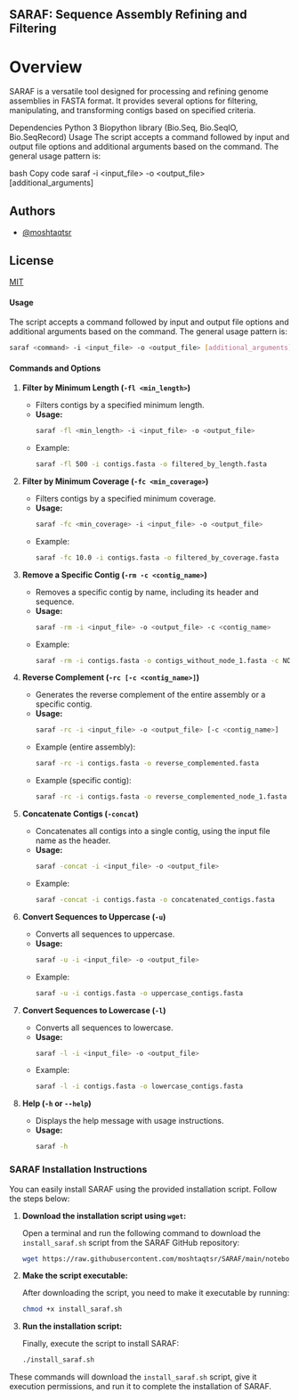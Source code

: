 ## SARAF: Sequence Assembly Refining and Filtering
# Overview
SARAF is a versatile tool designed for processing and refining genome assemblies in FASTA format. It provides several options for filtering, manipulating, and transforming contigs based on specified criteria.

Dependencies
Python 3
Biopython library (Bio.Seq, Bio.SeqIO, Bio.SeqRecord)
Usage
The script accepts a command followed by input and output file options and additional arguments based on the command. The general usage pattern is:

bash
Copy code
saraf <command> -i <input_file> -o <output_file> [additional_arguments]
## Authors

- [@moshtaqtsr](https://github.com/moshtaqtsr)


## License

[MIT](https://choosealicense.com/licenses/mit/)


#### Usage
The script accepts a command followed by input and output file options and additional arguments based on the command. The general usage pattern is:

```bash
saraf <command> -i <input_file> -o <output_file> [additional_arguments]
```

#### Commands and Options

1. **Filter by Minimum Length (`-fl <min_length>`)**
   - Filters contigs by a specified minimum length.
   - **Usage:**
     ```bash
     saraf -fl <min_length> -i <input_file> -o <output_file>
     ```
   - Example:
     ```bash
     saraf -fl 500 -i contigs.fasta -o filtered_by_length.fasta
     ```

2. **Filter by Minimum Coverage (`-fc <min_coverage>`)**
   - Filters contigs by a specified minimum coverage.
   - **Usage:**
     ```bash
     saraf -fc <min_coverage> -i <input_file> -o <output_file>
     ```
   - Example:
     ```bash
     saraf -fc 10.0 -i contigs.fasta -o filtered_by_coverage.fasta
     ```

3. **Remove a Specific Contig (`-rm -c <contig_name>`)**
   - Removes a specific contig by name, including its header and sequence.
   - **Usage:**
     ```bash
     saraf -rm -i <input_file> -o <output_file> -c <contig_name>
     ```
   - Example:
     ```bash
     saraf -rm -i contigs.fasta -o contigs_without_node_1.fasta -c NODE_1
     ```

4. **Reverse Complement (`-rc [-c <contig_name>]`)**
   - Generates the reverse complement of the entire assembly or a specific contig.
   - **Usage:**
     ```bash
     saraf -rc -i <input_file> -o <output_file> [-c <contig_name>]
     ```
   - Example (entire assembly):
     ```bash
     saraf -rc -i contigs.fasta -o reverse_complemented.fasta
     ```
   - Example (specific contig):
     ```bash
     saraf -rc -i contigs.fasta -o reverse_complemented_node_1.fasta -c NODE_1
     ```

5. **Concatenate Contigs (`-concat`)**
   - Concatenates all contigs into a single contig, using the input file name as the header.
   - **Usage:**
     ```bash
     saraf -concat -i <input_file> -o <output_file>
     ```
   - Example:
     ```bash
     saraf -concat -i contigs.fasta -o concatenated_contigs.fasta
     ```

6. **Convert Sequences to Uppercase (`-u`)**
   - Converts all sequences to uppercase.
   - **Usage:**
     ```bash
     saraf -u -i <input_file> -o <output_file>
     ```
   - Example:
     ```bash
     saraf -u -i contigs.fasta -o uppercase_contigs.fasta
     ```

7. **Convert Sequences to Lowercase (`-l`)**
   - Converts all sequences to lowercase.
   - **Usage:**
     ```bash
     saraf -l -i <input_file> -o <output_file>
     ```
   - Example:
     ```bash
     saraf -l -i contigs.fasta -o lowercase_contigs.fasta
     ```

8. **Help (`-h` or `--help`)**
   - Displays the help message with usage instructions.
   - **Usage:**
     ```bash
     saraf -h
     ```

### SARAF Installation Instructions

You can easily install SARAF using the provided installation script. Follow the steps below:

1. **Download the installation script using `wget`:**

   Open a terminal and run the following command to download the `install_saraf.sh` script from the SARAF GitHub repository:

   ```sh
   wget https://raw.githubusercontent.com/moshtaqtsr/SARAF/main/notebook/install_saraf.sh
   ```

2. **Make the script executable:**

   After downloading the script, you need to make it executable by running:

   ```sh
   chmod +x install_saraf.sh
   ```

3. **Run the installation script:**

   Finally, execute the script to install SARAF:

   ```sh
   ./install_saraf.sh
   ```

These commands will download the `install_saraf.sh` script, give it execution permissions, and run it to complete the installation of SARAF.

